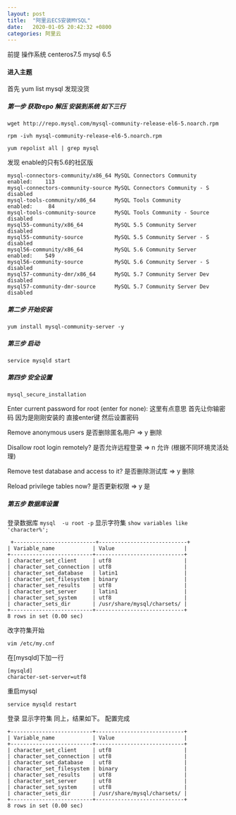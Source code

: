 ```yaml
---
layout: post
title:  "阿里云ECS安装MYSQL"
date:   2020-01-05 20:42:32 +0800
categories: 阿里云
---
```


前提 操作系统 centeros7.5  mysql 6.5

#### 进入主题


首先 yum list mysql 发现没货

#####  第一步 获取repo 解压 安装到系统 如下三行

```
wget http://repo.mysql.com/mysql-community-release-el6-5.noarch.rpm

rpm -ivh mysql-community-release-el6-5.noarch.rpm

yum repolist all | grep mysql

```

发现 enable的只有5.6的社区版
```
mysql-connectors-community/x86_64 MySQL Connectors Community     enabled:    113
mysql-connectors-community-source MySQL Connectors Community - S disabled
mysql-tools-community/x86_64      MySQL Tools Community          enabled:     84
mysql-tools-community-source      MySQL Tools Community - Source disabled
mysql55-community/x86_64          MySQL 5.5 Community Server     disabled
mysql55-community-source          MySQL 5.5 Community Server - S disabled
mysql56-community/x86_64          MySQL 5.6 Community Server     enabled:    549
mysql56-community-source          MySQL 5.6 Community Server - S disabled
mysql57-community-dmr/x86_64      MySQL 5.7 Community Server Dev disabled
mysql57-community-dmr-source      MySQL 5.7 Community Server Dev disabled
```

#####  第二步 开始安装
```
yum install mysql-community-server -y
```


#####  第三步 启动 
```
service mysqld start
```

#####  第四步 安全设置
```
mysql_secure_installation
```

Enter current password for root (enter for none): 
这里有点意思
首先让你输密码 因为是刚刚安装的 直接enter键 
然后设置密码

Remove anonymous users
是否删除匿名用户 => y 删除

Disallow root login remotely? 
是否允许远程登录 => n 允许 (根据不同环境灵活处理)

Remove test database and access to it?
是否删除测试库 => y 删除

Reload privilege tables now?
是否更新权限 => y 是


#####  第五步 数据库设置
登录数据库  ```mysql  -u root -p```
显示字符集  ```show variables like 'character%';```

```
 +--------------------------+----------------------------+
| Variable_name            | Value                      |
+--------------------------+----------------------------+
| character_set_client     | utf8                       |
| character_set_connection | utf8                       |
| character_set_database   | latin1                     |
| character_set_filesystem | binary                     |
| character_set_results    | utf8                       |
| character_set_server     | latin1                     |
| character_set_system     | utf8                       |
| character_sets_dir       | /usr/share/mysql/charsets/ |
+--------------------------+----------------------------+
8 rows in set (0.00 sec)
```
改字符集开始 
```
vim /etc/my.cnf
```
在[mysqld]下加一行
```
[mysqld]
character-set-server=utf8
```
重启mysql
``` 
service mysqld restart 
```

登录 显示字符集 同上，结果如下。 配置完成
```
+--------------------------+----------------------------+
| Variable_name            | Value                      |
+--------------------------+----------------------------+
| character_set_client     | utf8                       |
| character_set_connection | utf8                       |
| character_set_database   | utf8                       |
| character_set_filesystem | binary                     |
| character_set_results    | utf8                       |
| character_set_server     | utf8                       |
| character_set_system     | utf8                       |
| character_sets_dir       | /usr/share/mysql/charsets/ |
+--------------------------+----------------------------+
8 rows in set (0.00 sec)

```

